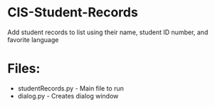 # CIS-Student-Records
Add student records to list using their name, student ID number, and favorite language
# Files:
<ul>
   <li> studentRecords.py - Main file to run </li>
   <li> dialog.py - Creates dialog window </li>
 </ul>
